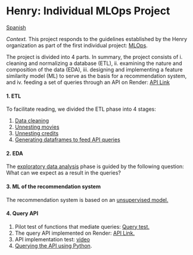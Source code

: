 # Henry: Individual MLOps Project

[Spanish](https://github.com/mmvvff/henry_pi_mlops/blob/main/README_ES.md)

*Context.* This project responds to the guidelines established by the Henry organization as part of the first individual project: [MLOps](https://github.com/soyHenry/PI_ML_OPS).

The project is divided into 4 parts. In summary, the project consists of i. cleaning and normalizing a database (ETL), ii. examining the nature and composition of the data (EDA), iii. designing and implementing a feature similarity model (ML) to serve as the basis for a recommendation system, and iv. feeding a set of queries through an API on Render: [API Link](https://henry-mlops-imdb.onrender.com/docs)

#### 1. ETL
To facilitate reading, we divided the ETL phase into 4 stages:
1. [Data cleaning](data_prcssng/01_etl_movies_subset_limpiar.ipynb)
2. [Unnesting movies](data_prcssng/02_etl_movies_desanidar_v3.ipynb)
3. [Unnesting credits](data_prcssng/03_etl_credits_desanidar_v3.ipynb)
4. [Generating dataframes to feed API queries](data_prcssng/04_etl_merge_datafinal_v2.ipynb)

#### 2. EDA
The [exploratory data analysis](data_prcssng/05_eda_v1.ipynb) phase is guided by the following question: What can we expect as a result in the queries?

#### 3. ML of the recommendation system
The recommendation system is based on an [unsupervised model.](data_prcssng/06_ml_recomendaciones_v3.ipynb)

#### 4. Query API

1. Pilot test of functions that mediate queries: [Query test.](data_prcssng/07_test_funciones.ipynb)
2. The query API implemented on Render: [API Link.](https://henry-mlops-imdb.onrender.com/docs)
3. API implementation test: [video](https://drive.google.com/file/d/1h8k3CaLe0Q51vcL0pdxmG2JCakkP_UNy/view?usp=sharing)
4. [Querying the API using Python](https://github.com/mmvvff/henry_pi_mlops/blob/main/data_prcssng/08_api_consult.ipynb).